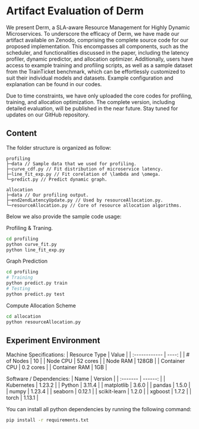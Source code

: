 # Artifact Evaluation of Derm
We present Derm, a SLA-aware Resource Management for Highly Dynamic Microservices. To underscore the efficacy of Derm, we have made our artifact available on Zenodo, comprising the complete source code for our proposed implementation. This encompasses all components, such as the scheduler, and functionalities discussed in the paper, including the latency profiler, dynamic predictor, and allocation optimizer. Additionally, users have access to example training and profiling scripts, as well as a sample dataset from the TrainTicket benchmark, which can be effortlessly customized to suit their individual models and datasets. Example configuration and explanation can be found in our codes.

Due to time constraints, we have only uploaded the core codes for profiling, training, and allocation optimization. The complete version, including detailed evaluation, will be published in the near future. Stay tuned for updates on our GitHub repository.

## Content

The folder structure is organized as follow:
```
profiling
├─data // Sample data that we used for profiling.
├─curve_cdf.py // Fit distribution of microservice latency.
├─line_fit_exp.py // Fit corelation of \lambda and \omega.
└─predict.py // Predict dynamic graph.

allocation
├─data // Our profiling output.
├─end2endLatencyUpdate.py // Used by resourceAllocation.py.
└─resourceAllocation.py // Core of resource allocation algorithms.
```

Below we also provide the sample code usage:

Profiling & Traning.
```bash
cd profiling
python curve_fit.py
python line_fit_exp.py
```

Graph Prediction
```bash
cd profiling
# Training
python predict.py train
# Testing
python predict.py test
```

Compute Allocation Scheme
```bash
cd allocation
python resourceAllocation.py
```

## Experiment Environment
Machine Specifications:
| Resource Type | Value |
| :------------ | ----: |
| # of Nodes | 10 |
| Node CPU | 52 cores |
| Node RAM | 128GB |
| Container CPU | 0.2 cores |
| Container RAM | 1GB |

Software / Dependencies:
| Name | Version |
| :------- | ------: |
| Kubernetes | 1.23.2 |
| Python | 3.11.4 |
| matplotlib | 3.6.0 |
| pandas | 1.5.0 |
| numpy | 1.23.4 |
| seaborn | 0.12.1 |
| scikit-learn | 1.2.0 |
| xgboost | 1.7.2 |
| torch | 1.13.1 |

You can install all python dependencies by running the following command:
```bash
pip install -r requirements.txt
```
